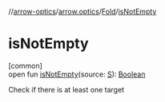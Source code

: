 //[arrow-optics](../../../index.md)/[arrow.optics](../index.md)/[Fold](index.md)/[isNotEmpty](is-not-empty.md)

# isNotEmpty

[common]\
open fun [isNotEmpty](is-not-empty.md)(source: [S](index.md)): [Boolean](https://kotlinlang.org/api/latest/jvm/stdlib/kotlin/-boolean/index.html)

Check if there is at least one target
